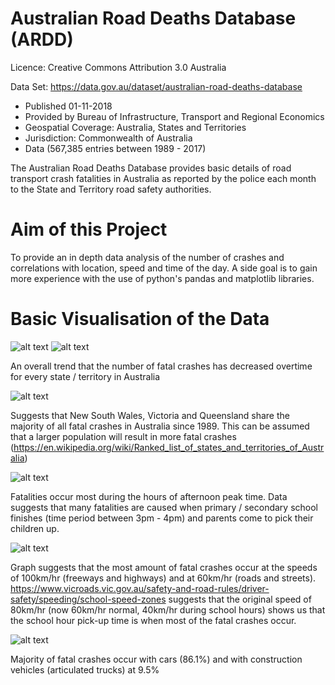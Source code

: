 # Australian Road Deaths Database (ARDD)
Licence:
Creative Commons Attribution 3.0 Australia

Data Set: https://data.gov.au/dataset/australian-road-deaths-database
- Published 01-11-2018
- Provided by Bureau of Infrastructure, Transport and Regional Economics
- Geospatial Coverage: Australia, States and Territories
- Jurisdiction: Commonwealth of Australia 
- Data (567,385 entries between 1989 - 2017)

The Australian Road Deaths Database provides basic details of road transport crash fatalities in Australia as reported by the police each month to the State and Territory road safety authorities.

# Aim of this Project
To provide an in depth data analysis of the number of crashes and correlations with location, speed and time of the day. A side goal is to gain more experience with the use of python's pandas and matplotlib libraries. 

# Basic Visualisation of the Data
![alt text](https://i.imgur.com/3gykldF.png)
![alt text](https://i.imgur.com/qHOpnDd.png)

An overall trend that the number of fatal crashes has decreased overtime for every state / territory in Australia

![alt text](https://i.imgur.com/pQEovrC.png)

Suggests that New South Wales, Victoria and Queensland share the majority of all fatal crashes in Australia since 1989. This can be assumed that a larger population will result in more fatal crashes (https://en.wikipedia.org/wiki/Ranked_list_of_states_and_territories_of_Australia)

![alt text](https://i.imgur.com/bKh97nZ.png)

Fatalities occur most during the hours of afternoon peak time. Data suggests that many fatalities are caused when primary / secondary school finishes (time period between 3pm - 4pm) and parents come to pick their children up.

![alt text](https://i.imgur.com/Am3HixQ.png)

Graph suggests that the most amount of fatal crashes occur at the speeds of 100km/hr (freeways and highways) and at 60km/hr (roads and streets). https://www.vicroads.vic.gov.au/safety-and-road-rules/driver-safety/speeding/school-speed-zones suggests that the original speed of 80km/hr (now 60km/hr normal, 40km/hr during school hours) shows us that the school hour pick-up time is when most of the fatal crashes occur. 

![alt text](https://i.imgur.com/PerOMz6.png)

Majority of fatal crashes occur with cars (86.1%) and with construction vehicles (articulated trucks) at 9.5%

